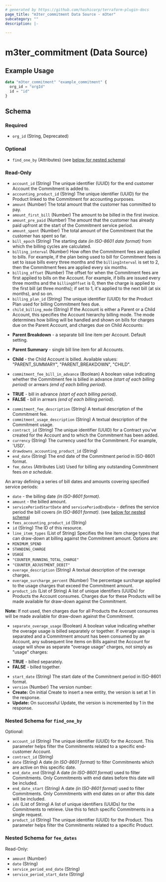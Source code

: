 ```yaml
---
# generated by https://github.com/hashicorp/terraform-plugin-docs
page_title: "m3ter_commitment Data Source - m3ter"
subcategory: ""
description: |-
  
---
```


# m3ter_commitment (Data Source)



## Example Usage

```terraform
data "m3ter_commitment" "example_commitment" {
  org_id = "orgId"
  id = "id"
}
```

<!-- schema generated by tfplugindocs -->
## Schema

### Required

- `org_id` (String, Deprecated)

### Optional

- `find_one_by` (Attributes) (see [below for nested schema](#nestedatt--find_one_by))

### Read-Only

- `account_id` (String) The unique identifier (UUID) for the end customer Account the Commitment is added to.
- `accounting_product_id` (String) The unique identifier (UUID) for the Product linked to the Commitment for accounting purposes.
- `amount` (Number) The total amount that the customer has committed to pay.
- `amount_first_bill` (Number) The amount to be billed in the first invoice.
- `amount_pre_paid` (Number) The amount that the customer has already paid upfront at the start of the Commitment service period.
- `amount_spent` (Number) The total amount of the Commitment that the customer has spent so far.
- `bill_epoch` (String) The starting date *(in ISO-8601 date format)* from which the billing cycles are calculated.
- `billing_interval` (Number) How often the Commitment fees are applied to bills. For example, if the plan being used to bill for Commitment fees is set to issue bills every three months and the `billingInterval` is set to 2, then the Commitment fees are applied every six months.
- `billing_offset` (Number) The offset for when the Commitment fees are first applied to bills on the Account. For example, if bills are issued every three months and the `billingOffset` is 0, then the charge is applied to the first bill (at three months); if set to 1, it's applied to the next bill (at six months), and so on.
- `billing_plan_id` (String) The unique identifier (UUID) for the Product Plan used for billing Commitment fees due.
- `child_billing_mode` (String) If the Account is either a Parent or a Child Account, this specifies the Account hierarchy billing mode. The mode determines how billing will be handled and shown on bills for charges due on the Parent Account, and charges due on Child Accounts:

* **Parent Breakdown** - a separate bill line item per Account. Default setting.

* **Parent Summary** - single bill line item for all Accounts.

* **Child** - the Child Account is billed.
Available values: "PARENT_SUMMARY", "PARENT_BREAKDOWN", "CHILD".
- `commitment_fee_bill_in_advance` (Boolean) A boolean value indicating whether the Commitment fee is billed in advance *(start of each billing period)* or arrears *(end of each billing period)*.

* **TRUE** - bill in advance *(start of each billing period)*.
* **FALSE** - bill in arrears *(end of each billing period)*.
- `commitment_fee_description` (String) A textual description of the Commitment fee.
- `commitment_usage_description` (String) A textual description of the Commitment usage.
- `contract_id` (String) The unique identifier (UUID) for a Contract you've created for the Account and to which the Commitment has been added.
- `currency` (String) The currency used for the Commitment. For example, 'USD'.
- `drawdowns_accounting_product_id` (String)
- `end_date` (String) The end date of the Commitment period in ISO-8601 format.
- `fee_dates` (Attributes List) Used for billing any outstanding Commitment fees *on a schedule*.

An array defining a series of bill dates and amounts covering specified service periods:
- `date` - the billing date *(in ISO-8601 format)*.
- `amount` - the billed amount.
- `servicePeriodStartDate` and `servicePeriodEndDate` - defines the service period the bill covers *(in ISO-8601 format)*. (see [below for nested schema](#nestedatt--fee_dates))
- `fees_accounting_product_id` (String)
- `id` (String) The ID of this resource.
- `line_item_types` (List of String) Specifies the line item charge types that can draw-down at billing against the Commitment amount. Options are:
- `MINIMUM_SPEND`
- `STANDING_CHARGE`
- `USAGE`
- `"COUNTER_RUNNING_TOTAL_CHARGE"`
- `"COUNTER_ADJUSTMENT_DEBIT"`
- `overage_description` (String) A textual description of the overage charges.
- `overage_surcharge_percent` (Number) The percentage surcharge applied to the usage charges that exceed the Commitment amount.
- `product_ids` (List of String) A list of unique identifiers (UUIDs) for Products the Account consumes. Charges due for these Products will be made available for draw-down against the Commitment.

**Note:** If not used, then charges due for all Products the Account consumes will be made available for draw-down against the Commitment.
- `separate_overage_usage` (Boolean) A boolean value indicating whether the overage usage is billed separately or together. If overage usage is separated and a Commitment amount has been consumed by an Account, any subsequent line items on Bills against the Account for usage will show as separate "overage usage" charges, not simply as "usage" charges:

* **TRUE** - billed separately.
* **FALSE** - billed together.
- `start_date` (String) The start date of the Commitment period in ISO-8601 format.
- `version` (Number) The version number:
- **Create:** On initial Create to insert a new entity, the version is set at 1 in the response.
- **Update:** On successful Update, the version is incremented by 1 in the response.

<a id="nestedatt--find_one_by"></a>
### Nested Schema for `find_one_by`

Optional:

- `account_id` (String) The unique identifier (UUID) for the Account. This parameter helps filter the Commitments related to a specific end-customer Account.
- `contract_id` (String)
- `date` (String) A date *(in ISO-8601 format)* to filter Commitments which are active on this specific date.
- `end_date_end` (String) A date *(in ISO-8601 format)* used to filter Commitments. Only Commitments with end dates before this date will be included.
- `end_date_start` (String) A date *(in ISO-8601 format)* used to filter Commitments. Only Commitments with end dates on or after this date will be included.
- `ids` (List of String) A list of unique identifiers (UUIDs) for the Commitments to retrieve. Use this to fetch specific Commitments in a single request.
- `product_id` (String) The unique identifier (UUID) for the Product. This parameter helps filter the Commitments related to a specific Product.


<a id="nestedatt--fee_dates"></a>
### Nested Schema for `fee_dates`

Read-Only:

- `amount` (Number)
- `date` (String)
- `service_period_end_date` (String)
- `service_period_start_date` (String)
